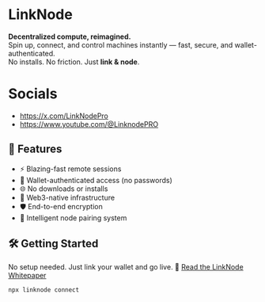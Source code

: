 # LinkNode

**Decentralized compute, reimagined.**  
Spin up, connect, and control machines instantly — fast, secure, and wallet-authenticated.  
No installs. No friction. Just **link & node**.

# Socials

- https://x.com/LinkNodePro
- https://www.youtube.com/@LinknodePRO

## 🚀 Features

- ⚡️ Blazing-fast remote sessions
- 🔐 Wallet-authenticated access (no passwords)
- 🌐 No downloads or installs
- 🧩 Web3-native infrastructure
- 🛡 End-to-end encryption
- 🧠 Intelligent node pairing system

## 🛠 Getting Started

No setup needed. Just link your wallet and go live.
📄 [Read the LinkNode Whitepaper](./index.md)


```bash
npx linknode connect
